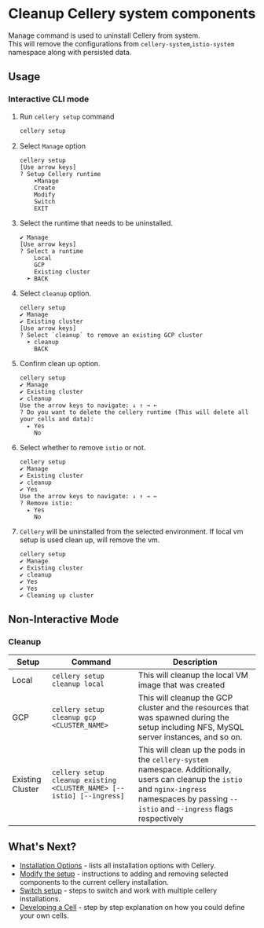 # Cleanup Cellery system components

Manage command is used to uninstall Cellery from system.  
This will remove the configurations from  `cellery-system`,`istio-system` namespace along with persisted data. 

## Usage

### Interactive CLI mode

1. Run `cellery setup` command

    ```bash
    cellery setup
    ```

1. Select `Manage` option

    ```text
    cellery setup
    [Use arrow keys]
    ? Setup Cellery runtime
        ➤Manage
        Create
        Modify
        Switch
        EXIT
    ```
1. Select the runtime that needs to be uninstalled. 
    ```text
    ✔ Manage
    [Use arrow keys]
    ? Select a runtime
        Local
        GCP
        Existing cluster
      ➤ BACK
    ```

1. Select `cleanup` option.
    ```text
    cellery setup
    ✔ Manage
    ✔ Existing cluster
    [Use arrow keys]
    ? Select `cleanup` to remove an existing GCP cluster
      ➤ cleanup
        BACK
    ```
    
1. Confirm clean up option.
    ```text
    cellery setup
    ✔ Manage
    ✔ Existing cluster
    ✔ cleanup
    Use the arrow keys to navigate: ↓ ↑ → ←
    ? Do you want to delete the cellery runtime (This will delete all your cells and data):
      ▸ Yes
        No
    ```   
    
1. Select whether to remove `istio` or not.
    ```text
    cellery setup
    ✔ Manage
    ✔ Existing cluster
    ✔ cleanup
    ✔ Yes
    Use the arrow keys to navigate: ↓ ↑ → ←
    ? Remove istio:
      ▸ Yes
        No
    ```     
    
1. `Cellery` will be uninstalled from the selected environment. If local vm setup is used clean up, will remove the vm.
     ```text
    cellery setup
    ✔ Manage
    ✔ Existing cluster
    ✔ cleanup
    ✔ Yes
    ✔ Yes
    ✔ Cleaning up cluster 
    ```

## Non-Interactive Mode
### Cleanup
| Setup | Command| Description|
|-------|--------|------------|
|Local  | `cellery setup cleanup local` | This will cleanup the local VM image that was created|
|GCP    | `cellery setup cleanup gcp  <CLUSTER_NAME>` | This will cleanup the GCP cluster and the resources that was spawned during the setup including NFS, MySQL server instances, and so on.|
|Existing Cluster | `cellery setup cleanup existing <CLUSTER_NAME> [--istio] [--ingress] `| This will clean up the pods in the `cellery-system` namespace. Additionally, users can cleanup the `istio` and `nginx-ingress` namespaces by passing `--istio` and `--ingress` flags respectively |

## What's Next?
- [Installation Options](../installation-options.md) - lists all installation options with Cellery.
- [Modify the setup](modify-setup.md) - instructions to adding and removing selected components to the current cellery installation.
- [Switch setup](switch-setup.md) - steps to switch and work with multiple cellery installations.
- [Developing a Cell](docs/writing-a-cell.md) - step by step explanation on how you could define your own cells.